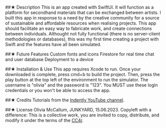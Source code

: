 ##★ Description
This is an app created with SwiftUI. It will function as a platform for secondhand materials that can be exchanged between artists. I built this app in response to a need by the creative community for a source of sustainable and affordable resources when realising projects. This app should facilitate an easy way to fabricate work, and create connections between individuals. Althought not fully functional (there is no server-client methodologies or databases), this was my first time creating a project with Swift and the features have all been simulated.

##★ Future Features
Custom fonts and icons
Firestore for real time chat and user database
Deployment to a device

##★ Installation & Use
This app requires Xcode to run. Once your downloaded is complete, press cmd+b to build the project. Then, press the play button at the top left of the environment to run the simulator. The username is "olivia" and the password is "123". You MUST use these login credentials or you won't be able to access the app.

##★ Credits
Tutorials from the [Indently YouTube channel](https://www.youtube.com/@Indently).
    
##★ License
Olivia McCallum, JUNKYARD, 15.06.2023. Copyleft with a difference: This is a collective work, you are invited to copy, distribute, and modify it under the terms of the [CC4r](https://constantvzw.org/wefts/cc4r.en.html).
